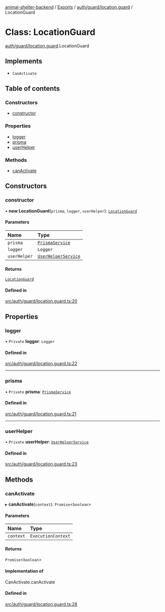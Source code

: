 [animal-shelter-backend](../README.md) / [Exports](../modules.md) / [auth/guard/location.guard](../modules/auth_guard_location_guard.md) / LocationGuard

# Class: LocationGuard

[auth/guard/location.guard](../modules/auth_guard_location_guard.md).LocationGuard

## Implements

- `CanActivate`

## Table of contents

### Constructors

- [constructor](auth_guard_location_guard.LocationGuard.md#constructor)

### Properties

- [logger](auth_guard_location_guard.LocationGuard.md#logger)
- [prisma](auth_guard_location_guard.LocationGuard.md#prisma)
- [userHelper](auth_guard_location_guard.LocationGuard.md#userhelper)

### Methods

- [canActivate](auth_guard_location_guard.LocationGuard.md#canactivate)

## Constructors

### constructor

• **new LocationGuard**(`prisma`, `logger`, `userHelper`): [`LocationGuard`](auth_guard_location_guard.LocationGuard.md)

#### Parameters

| Name | Type |
| :------ | :------ |
| `prisma` | [`PrismaService`](prisma_prisma_service.PrismaService.md) |
| `logger` | `Logger` |
| `userHelper` | [`UserHelperService`](user_user_helper_service.UserHelperService.md) |

#### Returns

[`LocationGuard`](auth_guard_location_guard.LocationGuard.md)

#### Defined in

[src/auth/guard/location.guard.ts:20](https://github.com/B4LiN7/animal-shelter-backend/blob/1dff22f62fa53a2f3b721b18c90a57a5c18f4cde/src/auth/guard/location.guard.ts#L20)

## Properties

### logger

• `Private` **logger**: `Logger`

#### Defined in

[src/auth/guard/location.guard.ts:22](https://github.com/B4LiN7/animal-shelter-backend/blob/1dff22f62fa53a2f3b721b18c90a57a5c18f4cde/src/auth/guard/location.guard.ts#L22)

___

### prisma

• `Private` **prisma**: [`PrismaService`](prisma_prisma_service.PrismaService.md)

#### Defined in

[src/auth/guard/location.guard.ts:21](https://github.com/B4LiN7/animal-shelter-backend/blob/1dff22f62fa53a2f3b721b18c90a57a5c18f4cde/src/auth/guard/location.guard.ts#L21)

___

### userHelper

• `Private` **userHelper**: [`UserHelperService`](user_user_helper_service.UserHelperService.md)

#### Defined in

[src/auth/guard/location.guard.ts:23](https://github.com/B4LiN7/animal-shelter-backend/blob/1dff22f62fa53a2f3b721b18c90a57a5c18f4cde/src/auth/guard/location.guard.ts#L23)

## Methods

### canActivate

▸ **canActivate**(`context`): `Promise`\<`boolean`\>

#### Parameters

| Name | Type |
| :------ | :------ |
| `context` | `ExecutionContext` |

#### Returns

`Promise`\<`boolean`\>

#### Implementation of

CanActivate.canActivate

#### Defined in

[src/auth/guard/location.guard.ts:28](https://github.com/B4LiN7/animal-shelter-backend/blob/1dff22f62fa53a2f3b721b18c90a57a5c18f4cde/src/auth/guard/location.guard.ts#L28)
